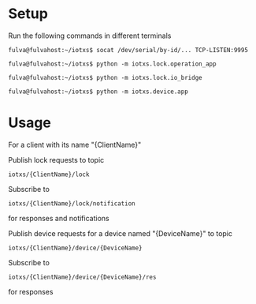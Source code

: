 # Setup
Run the following commands in different terminals
```shell
fulva@fulvahost:~/iotxs$ socat /dev/serial/by-id/... TCP-LISTEN:9995
```
```shell
fulva@fulvahost:~/iotxs$ python -m iotxs.lock.operation_app
```
```shell
fulva@fulvahost:~/iotxs$ python -m iotxs.lock.io_bridge
```
```shell
fulva@fulvahost:~/iotxs$ python -m iotxs.device.app
```

# Usage
For a client with its name "{ClientName}"

Publish lock requests to topic
```
iotxs/{ClientName}/lock
```
Subscribe to
```
iotxs/{ClientName}/lock/notification
```
for responses and notifications

Publish device requests for a device named "{DeviceName}" to topic
```
iotxs/{ClientName}/device/{DeviceName}
```
Subscribe to
```
iotxs/{ClientName}/device/{DeviceName}/res
```
for responses
